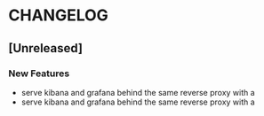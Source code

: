 # CHANGELOG


## [Unreleased]

### New Features
- serve kibana and grafana behind the same reverse proxy with a
- serve kibana and grafana behind the same reverse proxy with a






